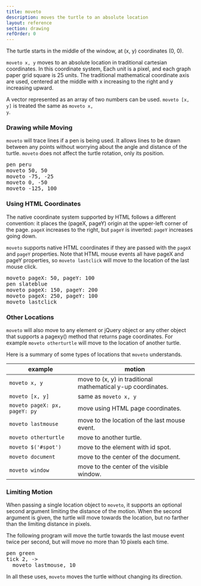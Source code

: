 ```yaml
---
title: moveto
description: moves the turtle to an absolute location
layout: reference
section: drawing
refOrder: 0
---
```


The turtle starts in the middle of the window, at (x, y) coordinates
(0, 0).

<code>moveto x, y</code> moves to an absolute location in
traditional cartesian coordinates.  In this coordinate system,
Each unit is a pixel, and each graph paper grid square is 25 units.
The traditional mathematical coordinate axis are used, centered
at the middle with x increasing to the right and y increasing upward.

A vector represented as an array of two numbers can be used.
<code>moveto [x, y]</code> is treated the same as
<code>moveto x, y</code>.

<script type="figure" width=299 height=249>
turtle.css opacity: 0.3, turtlePenStyle: silver
p = new Pencil
p.cross = ->
  @pen black, 0.7
  @jump -5, 0
  @move 10
  @jump -5, -5
  @fd 10
  @jump 0, -5
p.label 'origin', id: 'where', labelSide: 'top right'
$('#where').speed Infinity
p.pen black, 1.5
p.jumpto -8, 0
p.rt 360, 8
p.jumpto 0, 250
p.moveto 0, -250
p.jumpto -250, 0
p.moveto 250, 0
p.jumpto 105, 110
p.label 'x > 0,&emsp;y > 0'
p.jumpto 105, -110
p.label 'x > 0,&emsp;y < 0'
p.jumpto -105, 110
p.label 'x < 0,&emsp;y > 0'
p.jumpto -105, -110
p.label 'x < 0,&emsp;y < 0'
p.jumpto 50, 0
p.cross()
p.label '50', 'bottom'
p.jumpto 100, 0
p.cross()
p.label '100', 'bottom'
p.jumpto -50, 0
p.cross()
p.label '-50', 'bottom'
p.jumpto -100, 0
p.cross()
p.label '-100', 'bottom'
p.jumpto 0, 50
p.cross()
p.label '50', 'left'
p.jumpto 0, 100
p.cross()
p.label '100', 'left'
p.jumpto 0, -50
p.cross()
p.label '-50', 'left'
p.jumpto 0, -100
p.cross()
p.label '-100', 'left'
p.jumpto 140, 0
p.label 'x', 'top'
p.jumpto 0, 115
p.label 'y', 'right'
click (e) ->
  $('#where').text "#{e.x}, #{e.y}"
  $('#where').jumpto e.x, e.y
  moveto e.x, e.y
</script>

### Drawing while Moving

<code>moveto</code> will trace lines if a pen is being used.  It allows
lines to be drawn between any points without worrying about the angle
and distance of the turtle.  <code>moveto</code> does not affect the
turtle rotation, only its position.

</script>

<pre class="examp">
pen peru
moveto 50, 50
moveto -75, -25
moveto 0, -50
moveto <span data-dfn="x">-125</span>, <span data-dfn="y">100</span>
</pre>

<script type="demo" width=299 height=249>
p = new Pencil
p.cross = ->
  @pen black, 0.7
  @jump -5, 0
  @move 10
  @jump -5, -5
  @fd 10
  @jump 0, -5
setup ->
  p.pen silver, 1.5
  p.jumpto 0, 250
  p.moveto 0, -250
  p.jumpto -250, 0
  p.moveto 250, 0
demo ->
  pen peru
  moveto 50, 50
  plan ->
    p.jumpto turtle
    p.cross()
    p.label 'moveto 50, 50', 'top'
  moveto -75, -25
  plan ->
    p.jumpto turtle
    p.cross()
    p.jump 0, -8
    p.label 'moveto -75, -25', 'bottom'
  moveto 0, -50
  plan ->
    p.jumpto turtle
    p.cross()
    p.label 'moveto 0, -50', 'right'
  moveto -125, 100
  plan ->
    p.jumpto turtle
    p.cross()
    p.label 'moveto -125, 100', 'right'
</script>

### Using HTML Coordinates

The native coordinate system supported by HTML follows a different
convention: it places the (pageX, pageY) origin at the upper-left corner
of the page.  <code>pageX</code> increases to the right, but
<code>pageY</code> is inverted: <code>pageY</code> increases going down.

<script type="figure" width=299 height=249>
turtle.css opacity: 0.3
p = new Pencil
p.cross = ->
  @pen black, 0.7
  @jump -5, 0
  @move 10
  @jump -5, -5
  @fd 10
  @jump 0, -5
p.jumpto pageX: 22, pageY: 22
p.label 'origin', 'bottom right'
p.jumpto pageX: 31, pageY: 31
p.pen black, 0.7
p.moveto pageX: 0, pageY: 0
p.pen black, 1.5
p.jumpto pageX: -7.5, pageY: 0.5
p.rt 360, 8
p.jumpto pageX: 0.5, pageY: 0.5
p.moveto pageX: 0.5, pageY: 300
p.jumpto pageX: 0.5, pageY: 0.5
p.moveto pageX: 300, pageY: 0.5
p.jumpto pageX: 50, pageY: 0.5
p.cross()
p.label '50', 'bottom'
p.jumpto pageX: 100, pageY: 0
p.cross()
p.label '100', 'bottom'
p.jumpto pageX: 150, pageY: 0
p.cross()
p.label '150', 'bottom'
p.jumpto pageX: 200, pageY: 0
p.cross()
p.label '200', 'bottom'
p.jumpto pageX: 250, pageY: 0
p.cross()
p.jumpto pageX: 0, pageY: 50
p.cross()
p.label '50', 'right'
p.jumpto pageX: 0, pageY: 100
p.cross()
p.label '100', 'right'
p.jumpto pageX: 0, pageY: 150
p.cross()
p.label '150', 'right'
p.jumpto pageX: 0, pageY: 200
p.cross()
p.label '200', 'right'
p.jumpto pageX: 275, pageY: -3
p.label 'pageX', 'bottom'
p.jumpto pageX: -3, pageY: 240
p.label 'pageY', 'right'
</script>

<code>moveto</code> supports native HTML coordinates if they are passed
with the <code>pageX</code> and <code>pageY</code> properties.  Note
that HTML mouse events all have pageX and pageY properties, so
<code>moveto lastclick</code> will move to the location of the last
mouse click.

<pre class="examp">
moveto pageX: 50, pageY: 100
pen slateblue
moveto pageX: 150, pageY: 200
moveto pageX: 250, pageY: 100
moveto lastclick
</pre>

<script type="demo" width=299 height=249>
p = new Pencil
p.cross = ->
  @pen black, 0.7
  @jump -5, 0
  @move 10
  @jump -5, -5
  @fd 10
  @jump 0, -5
setup ->
  p.pen silver, 1.5
  p.jumpto pageX: -7.5, pageY: 0.5
  p.rt 360, 8
  p.jumpto pageX: 0.5, pageY: 0.5
  p.moveto pageX: 0.5, pageY: 300
  p.jumpto pageX: 0.5, pageY: 0.5
  p.moveto pageX: 300, pageY: 0.5
  p.jumpto pageX: 50, pageY: 0.5
demo ->
  moveto pageX: 50, pageY: 100
  label 'pageX: 50<br>pageY: 100', 'top'
  pen slateblue
  moveto pageX: 150, pageY: 200
  label 'pageX: 150, pageY: 200', 'bottom'
  moveto pageX: 250, pageY: 100
  label 'pageX: 250<br>pageY: 100', 'top'
  plan ->
    if lastclick.pageX and lastclick.pageY
      moveto lastclick
      label 'lastclick', if lastclick.pageY > 100 then 'bottom' else 'top'
</script>

### Other Locations

<code>moveto</code> will also move to any element or jQuery object or
any other object that supports a pagexy() method that returns page
coordinates.  For example <code>moveto otherturtle</code> will move
to the location of another turtle.

Here is a summary of some types of locations that
<code>moveto</code> understands.

| example       | motion                                                       |
|---------------|--------------------------------------------------------------|
| <code>moveto x, y</code> | move to (x, y) in traditional mathematical y-up coordinates. |
| <code>moveto [x, y]</code> | same as <code>moveto x, y</code> |
| <code>moveto pageX: px, pageY: py</code> | move using HTML page coordinates. |
| <code>moveto lastmouse</code> | move to the location of the last mouse event.|
| <code>moveto otherturtle</code> | move to another turtle. |
| <code>moveto $('#spot')</code> | move to the element with id spot. |
| <code>moveto document</code> | move to the center of the document. |
| <code>moveto window</code> | move to the center of the visible window. |

### Limiting Motion

When passing a single location object to <code>moveto</code>, it supports
an optional second argument limiting the distance of the motion.  When the
second argument is given, the turtle will move towards the location, but
no farther than the limiting distance in pixels.

The following program will move the turtle towards the last mouse event
twice per second, but will move no more than 10 pixels each time.

<pre class="examp">
pen green
tick 2, ->
  moveto lastmouse, <span data-dfn="limiting distance">10</span>
</pre>

<script type="demo" width=299 height=249>
setup ->
  tick null
demo ->
  pen green
  tick 2, ->
    moveto lastmouse, 10
</script>

In all these uses, <code>moveto</code> moves the turtle without changing
its direction.
